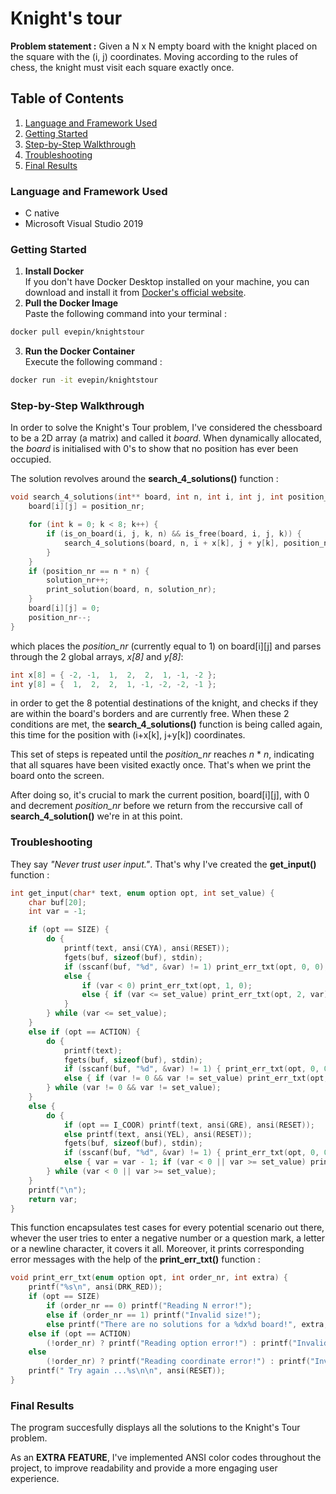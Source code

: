 # Knight's tour
**Problem statement :** Given a N x N empty board with the knight placed on the square 
with the (i, j) coordinates. Moving according to the rules of chess, the knight must 
visit each square exactly once.

## Table of Contents
1. [Language and Framework Used](#language-and-framework)
2. [Getting Started](#getting-started)
3. [Step-by-Step Walkthrough](#step-by-step-walkthrough)
4. [Troubleshooting](#troubleshooting)
5. [Final Results](#final-results)

<a name="language-and-framework"></a>
### Language and Framework Used
* C native
* Microsoft Visual Studio 2019

<a name="getting-started"></a>
### Getting Started
1. **Install Docker**\
If you don't have Docker Desktop installed on your machine, you can download 
and install it from [Docker's official website](https://www.docker.com/).
2. **Pull the Docker Image**\
Paste the following command into your terminal :
```bash
docker pull evepin/knightstour
```
3. **Run the Docker Container**\
Execute the following command :
```bash
docker run -it evepin/knightstour
```

<a name="step-by-step-walkthrough"></a>
### Step-by-Step Walkthrough
In order to solve the Knight's Tour problem, I've considered the chessboard 
to be a 2D array (a matrix) and called it *board*. When dynamically allocated, 
the *board* is initialised with 0's to show that no position has ever been occupied.

The solution revolves around the **search_4_solutions()** function :
```c
void search_4_solutions(int** board, int n, int i, int j, int position_nr) {
	board[i][j] = position_nr;

	for (int k = 0; k < 8; k++) {
		if (is_on_board(i, j, k, n) && is_free(board, i, j, k)) {
			search_4_solutions(board, n, i + x[k], j + y[k], position_nr + 1);
		}
	}
	if (position_nr == n * n) {
		solution_nr++;
		print_solution(board, n, solution_nr);
	}
	board[i][j] = 0;
	position_nr--;
}
```
which places the *position_nr* (currently equal to 1) on board[i][j] and parses through 
the 2 global arrays, *x[8]* and *y[8]*:
```c
int x[8] = { -2, -1,  1,  2,  2,  1, -1, -2 };
int y[8] = {  1,  2,  2,  1, -1, -2, -2, -1 };
```
in order to get the 8 potential destinations of the knight, and checks if they are within the board's 
borders and are currently free. When these 2 conditions are met, the **search_4_solutions()** function is being 
called again, this time for the position with (i+x[k], j+y[k]) coordinates.

This set of steps is repeated until the *position_nr* reaches *n* * *n*, indicating that all 
squares have been visited exactly once. That's when we print the board onto the screen.

After doing so, it's crucial to mark the current position, board[i][j], with 0 and decrement 
*position_nr* before we return from the reccursive call of **search_4_solution()** we're in at this point.

<a name="troubleshooting"></a>
### Troubleshooting
They say *"Never trust user input."*. That's why I've created the **get_input()** function :
```c
int get_input(char* text, enum option opt, int set_value) {
	char buf[20];
	int var = -1;

	if (opt == SIZE) {
		do {
			printf(text, ansi(CYA), ansi(RESET));
			fgets(buf, sizeof(buf), stdin);
			if (sscanf(buf, "%d", &var) != 1) print_err_txt(opt, 0, 0);
			else {
				if (var < 0) print_err_txt(opt, 1, 0); 
				else { if (var <= set_value) print_err_txt(opt, 2, var); }
			}
		} while (var <= set_value);
	}
	else if (opt == ACTION) {
		do {
			printf(text);
			fgets(buf, sizeof(buf), stdin);
			if (sscanf(buf, "%d", &var) != 1) { print_err_txt(opt, 0, 0); }
			else { if (var != 0 && var != set_value) print_err_txt(opt, 1, 0); }
		} while (var != 0 && var != set_value);
	}
	else {
		do {
			if (opt == I_COOR) printf(text, ansi(GRE), ansi(RESET));
			else printf(text, ansi(YEL), ansi(RESET));
			fgets(buf, sizeof(buf), stdin);
			if (sscanf(buf, "%d", &var) != 1) { print_err_txt(opt, 0, 0); }
			else { var = var - 1; if (var < 0 || var >= set_value) print_err_txt(opt, 1, 0); }
		} while (var < 0 || var >= set_value);
	}
	printf("\n");
	return var;
}
```
This function encapsulates test cases for every potential scenario out there, whever the user tries to 
enter a negative number or a question mark, a letter or a newline character, it covers it all. Moreover, 
it prints corresponding error messages with the help of the **print_err_txt()** function :
```c
void print_err_txt(enum option opt, int order_nr, int extra) {
	printf("%s\n", ansi(DRK_RED));
	if (opt == SIZE)
		if (order_nr == 0) printf("Reading N error!");
		else if (order_nr == 1) printf("Invalid size!");
		else printf("There are no solutions for a %dx%d board!", extra, extra);
	else if (opt == ACTION) 
		(!order_nr) ? printf("Reading option error!") : printf("Invalid option!");
	else
		(!order_nr) ? printf("Reading coordinate error!") : printf("Invalid coordinate!");
	printf(" Try again ...%s\n\n", ansi(RESET));
}
```

<a name="Final Results"></a>
### Final Results
The program succesfully displays all the solutions to the Knight's Tour problem.

As an **EXTRA FEATURE**, I've implemented ANSI color codes throughout the project, to improve readability 
and provide a more engaging user experience.


